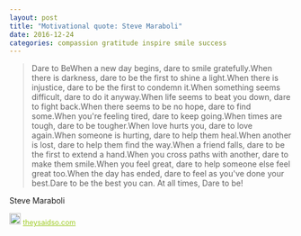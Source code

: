 ```yaml
---
layout: post
title: "Motivational quote: Steve Maraboli"
date: 2016-12-24
categories: compassion gratitude inspire smile success
---
```

> Dare to BeWhen a new day begins, dare to smile gratefully.When there is darkness, dare to be the first to shine a light.When there is injustice, dare to be the first to condemn it.When something seems difficult, dare to do it anyway.When life seems to beat you down, dare to fight back.When there seems to be no hope, dare to find some.When you're feeling tired, dare to keep going.When times are tough, dare to be tougher.When love hurts you, dare to love again.When someone is hurting, dare to help them heal.When another is lost, dare to help them find the way.When a friend falls, dare to be the first to extend a hand.When you cross paths with another, dare to make them smile.When you feel great, dare to help someone else feel great too.When the day has ended, dare to feel as you've done your best.Dare to be the best you can. At all times, Dare to be! 

Steve Maraboli

<span style="z-index:50;font-size:0.9em;"><img src="https://theysaidso.com/branding/theysaidso.png" height="20" width="20" alt="theysaidso.com"/><a href="https://theysaidso.com" title="Powered by quotes from theysaidso.com" style="color: #9fcc25; margin-left: 4px; vertical-align: middle;">theysaidso.com</a></span>
